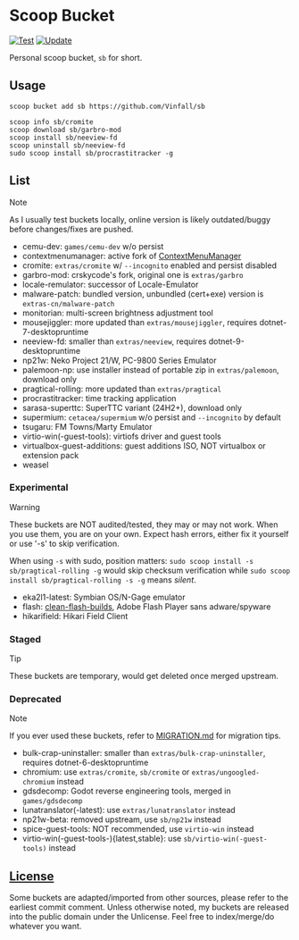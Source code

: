 # Scoop Bucket

[![Test](https://github.com/Vinfall/sb/actions/workflows/test.yml/badge.svg)](https://github.com/Vinfall/sb/actions/workflows/test.yml) [![Update](https://github.com/Vinfall/sb/actions/workflows/update.yml/badge.svg)](https://github.com/Vinfall/sb/actions/workflows/update.yml)

Personal scoop bucket, `sb` for short.

## Usage

```pwsh
scoop bucket add sb https://github.com/Vinfall/sb

scoop info sb/cromite
scoop download sb/garbro-mod
scoop install sb/neeview-fd
scoop uninstall sb/neeview-fd
sudo scoop install sb/procrastitracker -g
```

## List

> [!NOTE]
> As I usually test buckets locally, online version is likely outdated/buggy before changes/fixes are pushed.

- cemu-dev: `games/cemu-dev` w/o persist
- contextmenumanager: active fork of [ContextMenuManager][ContextMenuManager]
- cromite: `extras/cromite` w/ `--incognito` enabled and persist disabled
- garbro-mod: crskycode's fork, original one is `extras/garbro`
- locale-remulator: successor of Locale-Emulator
- malware-patch: bundled version, unbundled (cert+exe) version is `extras-cn/malware-patch`
- monitorian: multi-screen brightness adjustment tool
- mousejiggler: more updated than `extras/mousejiggler`, requires dotnet-7-desktopruntime
- neeview-fd: smaller than `extras/neeview`, requires dotnet-9-desktopruntime
- np21w: Neko Project 21/W, PC-9800 Series Emulator
- palemoon-np: use installer instead of portable zip in `extras/palemoon`, download only
- pragtical-rolling: more updated than `extras/pragtical`
- procrastitracker: time tracking application
- sarasa-superttc: SuperTTC variant (24H2+), download only
- supermium: `cetacea/supermium` w/o persist and `--incognito` by default
- tsugaru: FM Towns/Marty Emulator
- virtio-win(-guest-tools): virtiofs driver and guest tools
- virtualbox-guest-additions: guest additions ISO, NOT virtualbox or extension pack
- weasel

### Experimental

> [!WARNING]
> These buckets are NOT audited/tested, they may or may not work.
> When you use them, you are on your own.
> Expect hash errors, either fix it yourself or use '-s' to skip verification.
>
> When using `-s` with sudo, position matters:
> `sudo scoop install -s sb/pragtical-rolling -g` would skip checksum verification
> while `sudo scoop install sb/pragtical-rolling -s -g` means *silent*.

- eka2l1-latest: Symbian OS/N-Gage emulator
- flash: [clean-flash-builds][clean-flash-builds], Adobe Flash Player sans adware/spyware
- hikarifield: Hikari Field Client

### Staged

> [!TIP]
> These buckets are temporary, would get deleted once merged upstream.

### Deprecated

> [!NOTE]
> If you ever used these buckets, refer to [MIGRATION.md](MIGRATION.md) for migration tips.

- bulk-crap-uninstaller: smaller than `extras/bulk-crap-uninstaller`, requires dotnet-6-desktopruntime
- chromium: use `extras/cromite`, `sb/cromite` or `extras/ungoogled-chromium` instead
- gdsdecomp: Godot reverse engineering tools, merged in `games/gdsdecomp`
- lunatranslator(-latest): use `extras/lunatranslator` instead
- np21w-beta: removed upstream, use `sb/np21w` instead
- spice-guest-tools: NOT recommended, use `virtio-win` instead
- virtio-win(-guest-tools-){latest,stable}: use `sb/virtio-win(-guest-tools)` instead

## [License](LICENSE)

Some buckets are adapted/imported from other sources, please refer to the earliest commit comment.
Unless otherwise noted, my buckets are released into the public domain under the Unlicense.
Feel free to index/merge/do whatever you want.

[ContextMenuManager]: https://github.com/BluePointLilac/ContextMenuManager
[clean-flash-builds]: https://github.com/darktohka/clean-flash-builds
